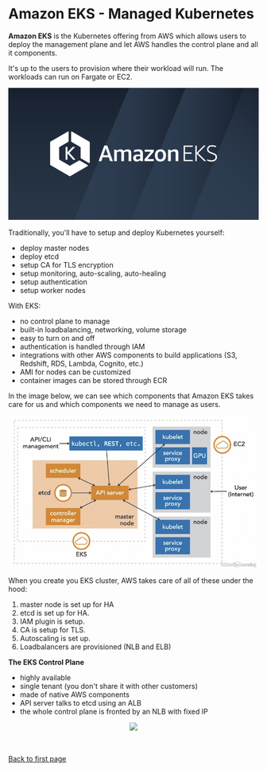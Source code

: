 
# Amazon EKS - Managed Kubernetes

**Amazon EKS** is the Kubernetes offering from AWS which allows users to deploy the management plane and let AWS handles the control plane and all it components. 

It's up to the users to provision where their workload will run. The workloads can run on Fargate or EC2.

![](../../Images/eks-banner2.png)  

Traditionally, you'll have to setup and deploy Kubernetes yourself:

- deploy master nodes
- deploy etcd
- setup CA for TLS encryption 
- setup monitoring, auto-scaling, auto-healing
- setup authentication 
- setup worker nodes  

With EKS:

- no control plane to manage
- built-in loadbalancing, networking, volume storage 
- easy to turn on and off
- authentication is handled through IAM
- integrations with other AWS components to build applications (S3, Redshift, RDS, Lambda, Cognito, etc.)
- AMI for nodes can be customized
- container images can be stored through ECR

In the image below, we can see which components that Amazon EKS takes care for us and which components we need to manage as users.

![](../../Images/whateksmanages.png)  

When you create you EKS cluster, AWS takes care of all of these under the hood:
1. master node is set up for HA
2. etcd is set up  for HA.
3. IAM plugin is setup.
4. CA is setup for TLS.
5. Autoscaling is set up.
6. Loadbalancers are provisioned (NLB and ELB)

**The EKS Control Plane**

- highly available
- single tenant (you don't share it with other customers)
- made of native AWS components
- API server talks to etcd using an ALB
- the whole control plane is fronted by an NLB with fixed IP

<p align=center>
<img src="../../Images/eksintrocontrolplanedeeptive.png)" >
</p>

</details>


<br>

[Back to first page](../../README.md#amazon-elastic-kubernetes-service)